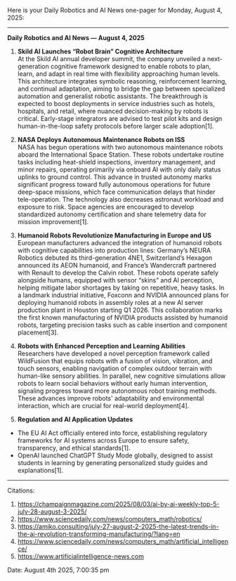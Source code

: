 Here is your Daily Robotics and AI News one-pager for Monday, August 4, 2025:

---

**Daily Robotics and AI News — August 4, 2025**

1. **Skild AI Launches “Robot Brain” Cognitive Architecture**  
At the Skild AI annual developer summit, the company unveiled a next-generation cognitive framework designed to enable robots to plan, learn, and adapt in real time with flexibility approaching human levels. This architecture integrates symbolic reasoning, reinforcement learning, and continual adaptation, aiming to bridge the gap between specialized automation and generalist robotic assistants. The breakthrough is expected to boost deployments in service industries such as hotels, hospitals, and retail, where nuanced decision-making by robots is critical. Early-stage integrators are advised to test pilot kits and design human-in-the-loop safety protocols before larger scale adoption[1].

2. **NASA Deploys Autonomous Maintenance Robots on ISS**  
NASA has begun operations with two autonomous maintenance robots aboard the International Space Station. These robots undertake routine tasks including heat-shield inspections, inventory management, and minor repairs, operating primarily via onboard AI with only daily status uplinks to ground control. This advance in trusted autonomy marks significant progress toward fully autonomous operations for future deep-space missions, which face communication delays that hinder tele-operation. The technology also decreases astronaut workload and exposure to risk. Space agencies are encouraged to develop standardized autonomy certification and share telemetry data for mission improvement[1].

3. **Humanoid Robots Revolutionize Manufacturing in Europe and US**  
European manufacturers advanced the integration of humanoid robots with cognitive capabilities into production lines: Germany’s NEURA Robotics debuted its third-generation 4NE1, Switzerland’s Hexagon announced its AEON humanoid, and France’s Wandercraft partnered with Renault to develop the Calvin robot. These robots operate safely alongside humans, equipped with sensor “skins” and AI perception, helping mitigate labor shortages by taking on repetitive, heavy tasks. In a landmark industrial initiative, Foxconn and NVIDIA announced plans for deploying humanoid robots in assembly roles at a new AI server production plant in Houston starting Q1 2026. This collaboration marks the first known manufacturing of NVIDIA products assisted by humanoid robots, targeting precision tasks such as cable insertion and component placement[3].

4. **Robots with Enhanced Perception and Learning Abilities**  
Researchers have developed a novel perception framework called WildFusion that equips robots with a fusion of vision, vibration, and touch sensors, enabling navigation of complex outdoor terrain with human-like sensory abilities. In parallel, new cognitive simulations allow robots to learn social behaviors without early human intervention, signaling progress toward more autonomous robot training methods. These advances improve robots' adaptability and environmental interaction, which are crucial for real-world deployment[4].

5. **Regulation and AI Application Updates**  
- The EU AI Act officially entered into force, establishing regulatory frameworks for AI systems across Europe to ensure safety, transparency, and ethical standards[1].  
- OpenAI launched ChatGPT Study Mode globally, designed to assist students in learning by generating personalized study guides and explanations[1].

---

Citations:
1. https://champaignmagazine.com/2025/08/03/ai-by-ai-weekly-top-5-july-28-august-3-2025/
2. https://www.sciencedaily.com/news/computers_math/robotics/
3. https://amiko.consulting/july-27-august-2-2025-the-latest-trends-in-the-ai-revolution-transforming-manufacturing/?lang=en
4. https://www.sciencedaily.com/news/computers_math/artificial_intelligence/
5. https://www.artificialintelligence-news.com

Date: August 4th 2025, 7:00:35 pm